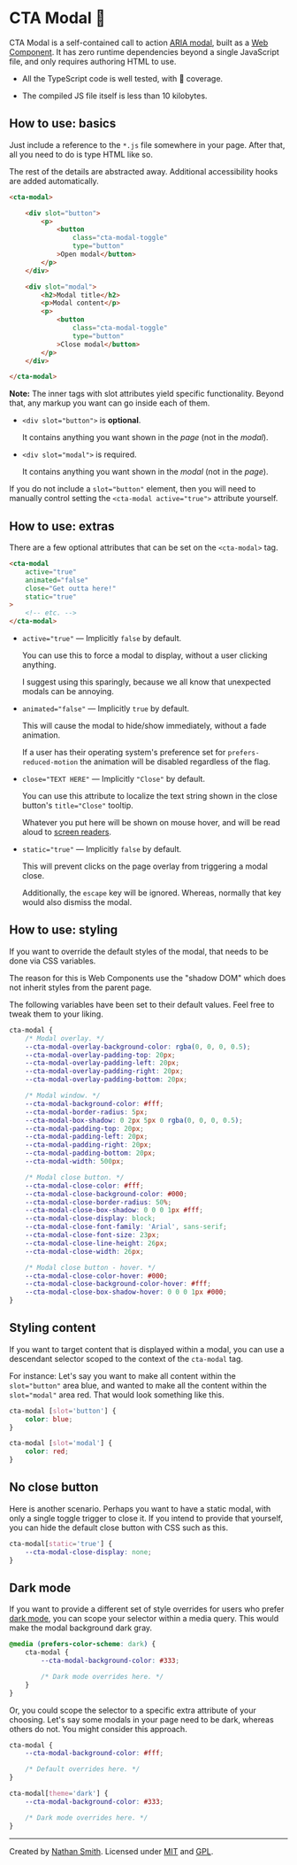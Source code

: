 # CTA Modal 🦒

CTA Modal is a self-contained call to action [ARIA modal](https://www.w3.org/TR/wai-aria-practices/examples/dialog-modal/dialog.html), built as a [Web Component](https://developer.mozilla.org/en-US/docs/Web/Web_Components). It has zero runtime dependencies beyond a single JavaScript file, and only requires authoring HTML to use.

- All the TypeScript code is well tested, with 💯 coverage.

- The compiled JS file itself is less than 10 kilobytes.

## How to use: basics

Just include a reference to the `*.js` file somewhere in your page. After that, all you need to do is type HTML like so.

The rest of the details are abstracted away. Additional accessibility hooks are added automatically.

<!-- prettier-ignore -->
```html
<cta-modal>

	<div slot="button">
		<p>
			<button
				class="cta-modal-toggle"
				type="button"
			>Open modal</button>
		</p>
	</div>

	<div slot="modal">
		<h2>Modal title</h2>
		<p>Modal content</p>
		<p>
			<button
				class="cta-modal-toggle"
				type="button"
			>Close modal</button>
		</p>
	</div>

</cta-modal>
```

**Note:** The inner tags with slot attributes yield specific functionality. Beyond that, any markup you want can go inside each of them.

- `<div slot="button">` is **optional**.

  It contains anything you want shown in the _page_ (not in the _modal_).

- `<div slot="modal">` is required.

  It contains anything you want shown in the _modal_ (not in the _page_).

If you do not include a `slot="button"` element, then you will need to manually control setting the `<cta-modal active="true">` attribute yourself.

## How to use: extras

There are a few optional attributes that can be set on the `<cta-modal>` tag.

<!-- prettier-ignore -->
```html
<cta-modal
	active="true"
	animated="false"
	close="Get outta here!"
	static="true"
>
	<!-- etc. -->
</cta-modal>
```

- `active="true"` — Implicitly `false` by default.

  You can use this to force a modal to display, without a user clicking anything.

  I suggest using this sparingly, because we all know that unexpected modals can be annoying.

- `animated="false"` — Implicitly `true` by default.

  This will cause the modal to hide/show immediately, without a fade animation.

  If a user has their operating system's preference set for `prefers-reduced-motion` the animation will be disabled regardless of the flag.

- `close="TEXT HERE"` — Implicitly `"Close"` by default.

  You can use this attribute to localize the text string shown in the close button's `title="Close"` tooltip.

  Whatever you put here will be shown on mouse hover, and will be read aloud to [screen readers](https://en.wikipedia.org/wiki/Screen_reader).

- `static="true"` — Implicitly `false` by default.

  This will prevent clicks on the page overlay from triggering a modal close.

  Additionally, the `escape` key will be ignored. Whereas, normally that key would also dismiss the modal.

## How to use: styling

If you want to override the default styles of the modal, that needs to be done via CSS variables.

The reason for this is Web Components use the "shadow DOM" which does not inherit styles from the parent page.

The following variables have been set to their default values. Feel free to tweak them to your liking.

```css
cta-modal {
	/* Modal overlay. */
	--cta-modal-overlay-background-color: rgba(0, 0, 0, 0.5);
	--cta-modal-overlay-padding-top: 20px;
	--cta-modal-overlay-padding-left: 20px;
	--cta-modal-overlay-padding-right: 20px;
	--cta-modal-overlay-padding-bottom: 20px;

	/* Modal window. */
	--cta-modal-background-color: #fff;
	--cta-modal-border-radius: 5px;
	--cta-modal-box-shadow: 0 2px 5px 0 rgba(0, 0, 0, 0.5);
	--cta-modal-padding-top: 20px;
	--cta-modal-padding-left: 20px;
	--cta-modal-padding-right: 20px;
	--cta-modal-padding-bottom: 20px;
	--cta-modal-width: 500px;

	/* Modal close button. */
	--cta-modal-close-color: #fff;
	--cta-modal-close-background-color: #000;
	--cta-modal-close-border-radius: 50%;
	--cta-modal-close-box-shadow: 0 0 0 1px #fff;
	--cta-modal-close-display: block;
	--cta-modal-close-font-family: 'Arial', sans-serif;
	--cta-modal-close-font-size: 23px;
	--cta-modal-close-line-height: 26px;
	--cta-modal-close-width: 26px;

	/* Modal close button - hover. */
	--cta-modal-close-color-hover: #000;
	--cta-modal-close-background-color-hover: #fff;
	--cta-modal-close-box-shadow-hover: 0 0 0 1px #000;
}
```

## Styling content

If you want to target content that is displayed within a modal, you can use a descendant selector scoped to the context of the `cta-modal` tag.

For instance: Let's say you want to make all content within the `slot="button"` area blue, and wanted to make all the content within the `slot="modal"` area red. That would look something like this.

```css
cta-modal [slot='button'] {
	color: blue;
}

cta-modal [slot='modal'] {
	color: red;
}
```

## No close button

Here is another scenario. Perhaps you want to have a static modal, with only a single toggle trigger to close it. If you intend to provide that yourself, you can hide the default close button with CSS such as this.

```css
cta-modal[static='true'] {
	--cta-modal-close-display: none;
}
```

## Dark mode

If you want to provide a different set of style overrides for users who prefer [dark mode](https://css-tricks.com/dark-modes-with-css/), you can scope your selector within a media query. This would make the modal background dark gray.

```css
@media (prefers-color-scheme: dark) {
	cta-modal {
		--cta-modal-background-color: #333;

		/* Dark mode overrides here. */
	}
}
```

Or, you could scope the selector to a specific extra attribute of your choosing. Let's say some modals in your page need to be dark, whereas others do not. You might consider this approach.

```css
cta-modal {
	--cta-modal-background-color: #fff;

	/* Default overrides here. */
}

cta-modal[theme='dark'] {
	--cta-modal-background-color: #333;

	/* Dark mode overrides here. */
}
```

---

Created by [Nathan Smith](http://twitter.com/nathansmith). Licensed under [MIT](https://en.wikipedia.org/wiki/MIT_License) and [GPL](https://en.wikipedia.org/wiki/GNU_General_Public_License).
